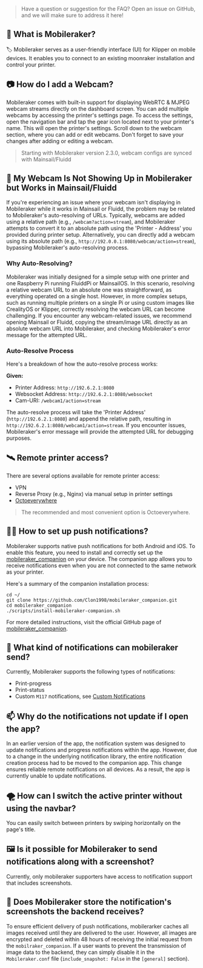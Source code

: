 > Have a question or suggestion for the FAQ? Open an issue on GitHub, and we will make sure to address it here!

## 🚀 What is Mobileraker?

🏷️ Mobileraker serves as a user-friendly interface (UI) for Klipper on mobile devices. It enables you to connect to an
existing moonraker installation and control your printer.

## 📷 How do I add a Webcam?

Mobileraker comes with built-in support for displaying WebRTC & MJPEG webcam streams directly on the dashboard screen.
You can
add multiple webcams by accessing the printer's settings page. To access the settings, open the navigation bar and tap
the gear icon located next to your printer's name. This will open the printer's settings. Scroll down to the webcam
section, where you can add or edit webcams. Don't forget to save your changes after adding or editing a webcam.

> Starting with Mobileraker version 2.3.0, webcam configs are synced with Mainsail/Fluidd

## 🎥 My Webcam Is Not Showing Up in Mobileraker but Works in Mainsail/Fluidd

If you're experiencing an issue where your webcam isn't displaying in Mobileraker while it works in Mainsail or Fluidd, the problem may be related to Mobileraker's auto-resolving of URLs. Typically, webcams are added using a relative path (e.g., `/webcam?action=stream`), and Mobileraker attempts to convert it to an absolute path using the 'Printer - Address' you provided during printer setup. Alternatively, you can directly add a webcam using its absolute path (e.g., `http://192.0.0.1:8080/webcam/action=stream`), bypassing Mobileraker's auto-resolving process.

### Why Auto-Resolving?

Mobileraker was initially designed for a simple setup with one printer and one Raspberry Pi running FluiddPi or MainsailOS. In this scenario, resolving a relative webcam URL to an absolute one was straightforward, as everything operated on a single host. However, in more complex setups, such as running multiple printers on a single Pi or using custom images like CrealityOS or Klipper, correctly resolving the webcam URL can become challenging. If you encounter any webcam-related issues, we recommend opening Mainsail or Fluidd, copying the stream/image URL directly as an absolute webcam URL into Mobileraker, and checking Mobileraker's error message for the attempted URL.

### Auto-Resolve Process

Here's a breakdown of how the auto-resolve process works:

**Given:**
- Printer Address: `http://192.6.2.1:8080`
- Websocket Address: `http://192.6.2.1:8080/websocket`
- Cam-URI: `/webcam1/action=stream`

The auto-resolve process will take the 'Printer Address' (`http://192.6.2.1:8080`) and append the relative path, resulting in `http://192.6.2.1:8080/webcam1/action=stream`. If you encounter issues, Mobileraker's error message will provide the attempted URL for debugging purposes.

## 🛰️ Remote printer access?

There are several options available for remote printer access:

- VPN
- Reverse Proxy (e.g., Nginx) via manual setup in printer settings
- [Octoeverywhere](https://octoeverywhere.com/)

> The recommended and most convenient option is Octoeverywhere.

## 👨‍💻 How to set up push notifications?

Mobileraker supports native push notifications for both Android and iOS. To enable this feature, you need to install and
correctly set up the [mobileraker_companion](https://github.com/Clon1998/mobileraker_companion) on your device. The
companion app allows you to receive notifications even when you are not connected to the same network as your printer.

Here's a summary of the companion installation process:

```shell
cd ~/
git clone https://github.com/Clon1998/mobileraker_companion.git
cd mobileraker_companion
./scripts/install-mobileraker-companion.sh
```

For more detailed instructions, visit the official GitHub page
of  [mobileraker_companion](https://github.com/Clon1998/mobileraker_companion).

## 💬 What kind of notifications can mobileraker send?

Currently, Mobileraker supports the following types of notifications:

- Print-progress
- Print-status
- Custom `M117` notifications,
  see [Custom Notifications](https://github.com/Clon1998/mobileraker_companion/blob/main/docs/Custom_Notifications.md)

## 📫 Why do the notifications not update if I open the app?

In an earlier version of the app, the notification system was designed to update notifications and progress
notifications within the app. However, due to a change in the underlying notification library, the entire notification
creation process had to be moved to the companion app. This change ensures reliable remote notifications on all devices.
As a result, the app is currently unable to update notifications.

## 🌪️ How can I switch the active printer without using the navbar?
You can easily switch between printers by swiping horizontally on the page's title.

## 🖼️ Is it possible for Mobileraker to send notifications along with a screenshot?
Currently, only mobileraker supporters have access to notification support that includes screenshots.

## 🦺 Does Mobileraker store the notification's screenshots the backend receives?
To ensure efficient delivery of push notifications, mobilerarker caches all images received until they are delivered to the user. However, all images are encrypted and deleted within 48 hours of receiving the initial request from the `mobilraker_companion`. If a user wants to prevent the transmission of image data to the backend, they can simply disable it in the `Mobileraker.conf` file (`include_snapshot: False` in the `[general]` section).
